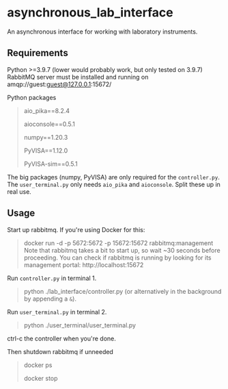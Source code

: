 asynchronous_lab_interface
==========================

An asynchronous interface for working with laboratory instruments.

Requirements
------------
Python >=3.9.7 (lower would probably work, but only tested on 3.9.7)
RabbitMQ server must be installed and running on amqp://guest:guest@127.0.0.1:15672/

Python packages
> aio_pika==8.2.4
>
> aioconsole==0.5.1
>
> numpy==1.20.3
>
> PyVISA==1.12.0
>
> PyVISA-sim==0.5.1

The big packages (numpy, PyVISA) are only required for the `controller.py`. The `user_terminal.py` only needs `aio_pika` and `aioconsole`. Split these up in real use. 

Usage
-----
Start up rabbitmq. If you're using Docker for this:
> docker run -d -p 5672:5672 -p 15672:15672 rabbitmq:management
Note that rabbitmq takes a bit to start up, so wait ~30 seconds before proceeding. You can check if
rabbitmq is running by looking for its management portal:
> http://localhost:15672

Run `controller.py` in terminal 1.
 > python ./lab_interface/controller.py
(or alternatively in the background by appending a `&`).

 Run `user_terminal.py` in terminal 2.
 > python ./user_terminal/user_terminal.py

 ctrl-c the controller when you're done.

 Then shutdown rabbitmq if unneeded
 > docker ps
 >
 > docker stop <unique hash fragment of rabbitmq container>